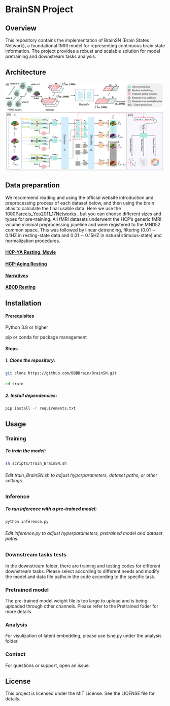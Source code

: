 # BrainSN Project
## Overview
This repository contains the implementation of BrainSN (Brain States Network), a foundational fMRI model for representing continuous brain state information. The project provides a robust and scalable solution for model pretraining and downstream tasks analysis.
## Architecture
<img src="https://github.com/BBBBrain/BrainSN/blob/main/image/framework.png" width="500">

## Data preparation

We recommend reading and using the official website introduction and preprocessing process of each dataset below, and then using the brain atlas to calculate the final usable data. Here we use the [1000Parcels_Yeo2011_17Networks](https://github.com/ThomasYeoLab/CBIG/blob/master/stable_projects/brain_parcellation/Yan2023_homotopic/parcellations/MNI/yeo17/1000Parcels_Yeo2011_17Networks_FSLMNI152_2mm.nii.gz) , but you can choose different sizes and types for pre-training. All fMRI datasets underwent the HCP’s generic fMRI volume minimal preprocessing pipeline and were registered to the MNI152 common space. This
was followed by linear detrending, filtering (0.01 ∼ 0.1HZ in resting-state data and 0.01 ∼ 0.15HZ in natural stimulus-state) and normalization procedures.
#### [HCP-YA Resting, Movie](https://www.humanconnectome.org/study/hcp-young-adult/document/extensively-processed-fmri-data-documentation)
#### [HCP-Aging Resting](https://www.humanconnectome.org/study/hcp-lifespan-aging)
#### [Narratives](https://fcon_1000.projects.nitrc.org/indi/retro/Narratives.html)
#### [ABCD Resting](https://abcdstudy.org/)

## Installation
#### Prerequisites
Python 3.8 or higher  

pip or conda for package management
#### Steps
##### 1. Clone the repository:
   ```bash
   git clone https://github.com/BBBBrain/BrainSN.git
   
   cd train
```
##### 2. Install dependencies:
   ```bash
   pip install -r requirements.txt
```
## Usage
### Training
##### To train the model:  
```bash
sh scripts/train_BrainSN.sh
```
###### Edit train_BrainSN.sh to adjust hyperparameters, dataset paths, or other settings.
### Inference
##### To run inference with a pre-trained model:
```bash
python inference.py 
```
###### Edit inference.py  to adjust hyperparameters, pretrained model and dataset paths.
### Downstream tasks tests
In the downstream folder, there are training and testing codes for different downstream tasks. Please select according to different needs and modify the model and data file paths in the code according to the specific task.
### Pretrained model 
The pre-trained model weight file is too large to upload and is being uploaded through other channels. Please refer to the Pretrained foder for more details.
### Analysis
For visulization of latent embedding, please use tsne.py under the analysis folder.
### Contact
For questions or support, open an issue.
## License
This project is licensed under the MIT License. See the LICENSE file for details.
